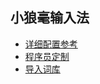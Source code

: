 

## 小狼毫输入法

- [详细配置参考](https://www.cnblogs.com/meetrice/p/5556238.html)
- [程序员定制](https://www.cnblogs.com/pangchol/p/3352492.html)
- [导入词库](http://www.cnblogs.com/frederichchen/p/5074689.html)